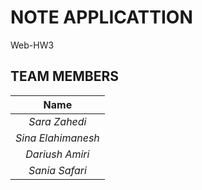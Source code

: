 # NOTE APPLICATTION
Web-HW3

## TEAM MEMBERS

|Name       |
|:----------:|
|*Sara Zahedi*|
|*Sina Elahimanesh*|
|*Dariush Amiri*|
|*Sania Safari*|
